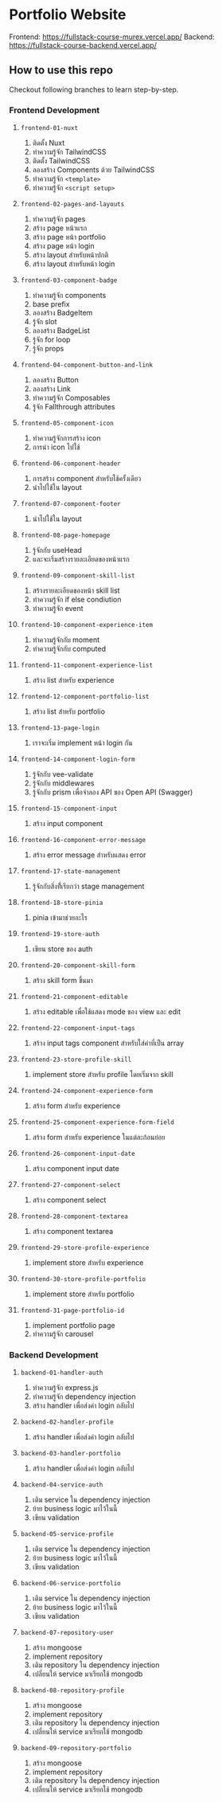 # Portfolio Website

Frontend: https://fullstack-course-murex.vercel.app/
Backend: https://fullstack-course-backend.vercel.app/

## How to use this repo

Checkout following branches to learn step-by-step.

### Frontend Development

1. `frontend-01-nuxt`
   1. ติดตั้ง Nuxt
   2. ทำความรู้จัก TailwindCSS
   3. ติดตั้ง TailwindCSS 
   4. ลองสร้าง Components ด้วย TailwindCSS
   5. ทำความรู้จัก `<template>`
   6. ทำความรู้จัก `<script setup>`

2. `frontend-02-pages-and-layouts`
   1. ทำความรู้จัก pages
   2. สร้าง page หน้าแรก
   3. สร้าง page หน้า portfolio
   4. สร้าง page หน้า login
   5. สร้าง layout สำหรับหน้าปกติ
   6. สร้าง layout สำหรับหน้า login

3. `frontend-03-component-badge`
   1. ทำความรู้จัก components
   2. base prefix
   3. ลองสร้าง BadgeItem
   4. รู้จัก slot
   5. ลองสร้าง BadgeList
   6. รู้จัก for loop
   7. รู้จัก props

4. `frontend-04-component-button-and-link`
   1. ลองสร้าง Button
   2. ลองสร้าง Link
   3. ทำความรู้จัก Composables
   4. รู้จัก Fallthrough attributes

5. `frontend-05-component-icon`
   1. ทำความรู้จักการสร้าง icon
   2. การนำ icon ไปใช้

6. `frontend-06-component-header`
   1. การสร้าง component สำหรับใช้ครั้งเดียว
   2. นำไปใช้ใน layout

7. `frontend-07-component-footer`
   1. นำไปใช้ใน layout

8. `frontend-08-page-homepage`
   1. รู้จักกับ useHead
   2. และจะเริ่มสร้างรายละเอียดของหน้าแรก

9. `frontend-09-component-skill-list`
   1. สร้างรายละเอียดของหน้า skill list
   2. ทำความรู้จัก if else condiution
   3. ทำความรู้จัก event

10. `frontend-10-component-experience-item`
    1. ทำความรู้จักกับ moment
    2. ทำความรู้จักกับ computed

11. `frontend-11-component-experience-list`
    1. สร้าง list สำหรับ experience

12. `frontend-12-component-portfolio-list`
    1. สร้าง list สำหรับ portfolio

13. `frontend-13-page-login`
    1. เราจะเริ่ม implement หน้า login กัน

14. `frontend-14-component-login-form`
    1. รู้จักกับ vee-validate
    2. รู้จักกับ middlewares
    3. รู้จักกับ prism เพื่อจำลอง API ของ Open API (Swagger)

15. `frontend-15-component-input`
    1. สร้าง input component

16. `frontend-16-component-error-message`
    1. สร้าง error message สำหรับแสดง error

17. `frontend-17-state-management`
    1. รู้จักกับสิ่งที่้เรียกว่า stage management

18. `frontend-18-store-pinia`
    1. pinia เข้ามาช่วยอะไร

19. `frontend-19-store-auth`
    1. เขียน store ของ auth

20. `frontend-20-component-skill-form`
    1. สร้าง skill form ขึ้นมา

21. `frontend-21-component-editable`
    1. สร้าง editable เพื่อใช้แสดง mode ของ view และ edit

22. `frontend-22-component-input-tags`
    1. สร้าง input tags component สำหรับใส่ค่าที่เป็น array

23. `frontend-23-store-profile-skill`
    1. implement store สำหรับ profile โดยเริ่มจาก skill

24. `frontend-24-component-experience-form`
    1. สร้าง form สำหรับ experience

25. `frontend-25-component-experience-form-field`
    1. สร้าง form สำหรับ experience ในแต่ละก้อนย่อย

26. `frontend-26-component-input-date`
    1. สร้าง component input date

27. `frontend-27-component-select`
    1. สร้าง component select

28. `frontend-28-component-textarea`
    1. สร้าง component textarea

29. `frontend-29-store-profile-experience`
    1. implement store สำหรับ experience

30. `frontend-30-store-profile-portfolio`
    1. implement store สำหรับ portfolio

31. `frontend-31-page-portfolio-id`
    1. implement portfolio page
    2. ทำความรู้จัก carousel

### Backend Development

1. `backend-01-handler-auth`
   1. ทำความรู้จัก express.js
   2. ทำความรู้จัก dependency injection
   3. สร้าง handler เพื่อส่งค่า login กลับไป
   
2. `backend-02-handler-profile`
   1. สร้าง handler เพื่อส่งค่า login กลับไป

3. `backend-03-handler-portfolio`
   1. สร้าง handler เพื่อส่งค่า login กลับไป

4. `backend-04-service-auth`
   1. เติม service ใน dependency injection
   2. ย้าย business logic มาไว้ในนี้
   3. เขียน validation

5. `backend-05-service-profile`
   1. เติม service ใน dependency injection
   2. ย้าย business logic มาไว้ในนี้
   3. เขียน validation

6. `backend-06-service-portfolio`
   1. เติม service ใน dependency injection
   2. ย้าย business logic มาไว้ในนี้
   3. เขียน validation

7. `backend-07-repository-user`
   1. สร้าง mongoose
   2. implement repository 
   3. เติม repository ใน dependency injection
   4. เปลี่ยนให้ service มาเรียกใช้ mongodb

8. `backend-08-repository-profile`
   1. สร้าง mongoose
   2. implement repository 
   3. เติม repository ใน dependency injection
   4. เปลี่ยนให้ service มาเรียกใช้ mongodb

9. `backend-09-repository-portfolio`
   1. สร้าง mongoose
   2. implement repository 
   3. เติม repository ใน dependency injection
   4. เปลี่ยนให้ service มาเรียกใช้ mongodb

